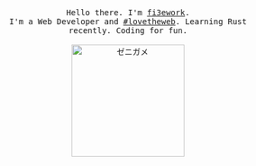 <p align="center">
  <samp>Hello there. I'm <a href="https://me.fi3ework.pro" target="_blank" rel="noopener">fi3ework</a>.<br />I'm a Web Developer and <a href="https://twitter.com/hashtag/lovetheweb" target="_blank" rel="noopener">#lovetheweb</a>. Learning Rust recently. Coding for fun.</samp>
  <br />
  <br />
  <img src="https://media.giphy.com/media/HEM3x59OwW1q0/giphy.gif" width="200" alt="ゼニガメ" />
</p>
